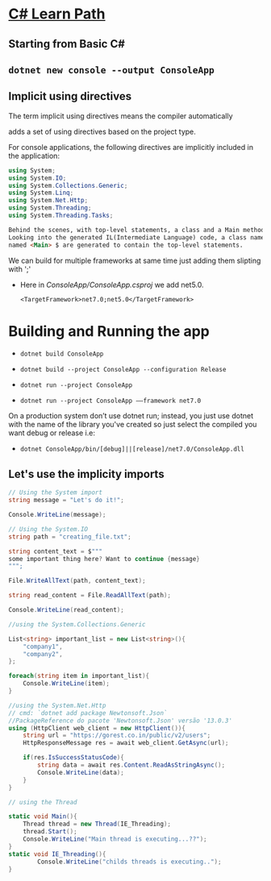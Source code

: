 # [C# Learn Path](../../tree/main)

<h2>Starting from Basic C#<h2>

`dotnet new console --output ConsoleApp`

<h2>Implicit using directives</h2>
<p>The term implicit using directives means the compiler automatically</p>
<p>adds a set of using directives based on the project type.</p>
<p>For console applications, the following directives are implicitly included in the application:</p>

```csharp
using System;
using System.IO;
using System.Collections.Generic;
using System.Linq;
using System.Net.Http;
using System.Threading;
using System.Threading.Tasks;
```

```html
Behind the scenes, with top-level statements, a class and a Main method are still created. 
Looking into the generated IL(Intermediate Language) code, a class named <Program>$, and a main method 
named <Main> $ are generated to contain the top-level statements.
```

<p>We can build for multiple frameworks at same time just adding them slipting with ';'</p>

- Here in *ConsoleApp/ConsoleApp.csproj* we add net5.0.

    `<TargetFramework>net7.0;net5.0</TargetFramework>`

# Building and Running the app

- `dotnet build ConsoleApp`

- `dotnet build --project ConsoleApp --configuration Release`

- `dotnet run --project ConsoleApp`

- `dotnet run --project ConsoleApp ––framework net7.0`

<p>On a production system  don’t use dotnet run; instead,
you just use dotnet with the name of the library you've created
so just select the compiled you want debug or release i.e:
</p>

- `dotnet ConsoleApp/bin/[debug]||[release]/net7.0/ConsoleApp.dll`


## Let's use the implicity imports

```csharp
// Using the System import
string message = "Let's do it!";

Console.WriteLine(message);
```

```csharp
// Using the System.IO
string path = "creating_file.txt";

string content_text = $"""
some important thing here? Want to continue {message}
""";

File.WriteAllText(path, content_text);

string read_content = File.ReadAllText(path);

Console.WriteLine(read_content);
```

```csharp
//using the System.Collections.Generic

List<string> important_list = new List<string>(){
    "company1",
    "company2",
};

foreach(string item in important_list){
    Console.WriteLine(item);
}
```

```csharp
//using the System.Net.Http
// cmd: `dotnet add package Newtonsoft.Json`
//PackageReference do pacote 'Newtonsoft.Json' versão '13.0.3'
using (HttpClient web_client = new HttpClient()){
    string url = "https://gorest.co.in/public/v2/users";
    HttpResponseMessage res = await web_client.GetAsync(url);

    if(res.IsSuccessStatusCode){
        string data = await res.Content.ReadAsStringAsync();
        Console.WriteLine(data);
    }
}
```


```csharp
// using the Thread

static void Main(){
    Thread thread = new Thread(IE_Threading);
    thread.Start();
    Console.WriteLine("Main thread is executing...??");
}
static void IE_Threading(){
        Console.WriteLine("childs threads is executing..");
}
```